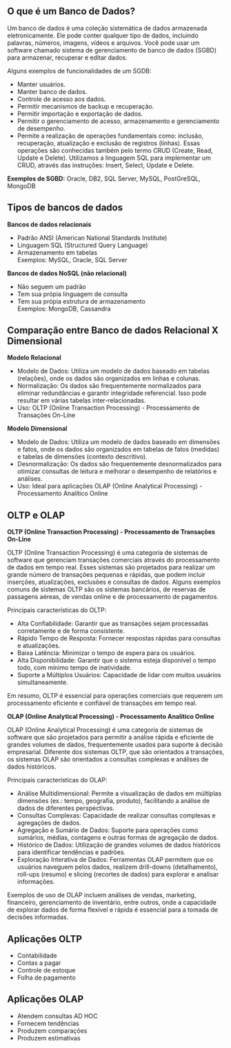 ## O que é um Banco de Dados?
Um banco de dados é uma coleção sistemática de dados armazenada eletronicamente. Ele pode conter qualquer tipo de dados, incluindo palavras, números, imagens, vídeos e arquivos. Você pode usar um software chamado sistema de gerenciamento de banco de dados (SGBD) para armazenar, recuperar e editar dados.

Alguns exemplos de funcionalidades de um SGDB:
- Manter usuários.
- Manter banco de dados.
- Controle de acesso aos dados.
- Permitir mecanismos de backup e recuperação.
- Permitir importação e exportação de dados.
- Permitir o gerenciamento de acesso, armazenamento e gerenciamento de desempenho.
- Permite a realização de operações fundamentais como: inclusão, recuperação, atualização e exclusão de registros (linhas). Essas operações são conhecidas
também pelo termo CRUD (Create, Read, Update e Delete). Utilizamos a linguagem SQL para implementar um CRUD, através das instruções: Insert, Select, Update e Delete.

**Exemplos de SGBD:**
Oracle, DB2, SQL Server, MySQL, PostGreSQL, MongoDB


## Tipos de bancos de dados

**Bancos de dados relacionais**
- Padrão ANSI (American National Standards Institute)
- Linguagem SQL (Structured Query Language) 
- Armazenamento em tabelas<br>
Exemplos: MySQL, Oracle, SQL Server

**Bancos de dados NoSQL (não relacional)**
- Não seguem um padrão
- Tem sua própia linguagem de consulta
- Tem sua própia estrutura de armazenamento<br>
Exemplos: MongoDB, Cassandra

## Comparação entre Banco de dados Relacional X Dimensional

**Modelo Relacional**
- Modelo de Dados: Utiliza um modelo de dados baseado em tabelas (relações), onde os dados são organizados em linhas e colunas.
- Normalização: Os dados são frequentemente normalizados para eliminar redundâncias e garantir integridade referencial. Isso pode resultar em várias tabelas inter-relacionadas.
- Uso: OLTP (Online Transaction Processing) - Processamento de Transações On-Line

**Modelo Dimensional**
- Modelo de Dados: Utiliza um modelo de dados baseado em dimensões e fatos, onde os dados são organizados em tabelas de fatos (medidas) e tabelas de dimensões (contexto descritivo).
- Desnormalização: Os dados são frequentemente desnormalizados para otimizar consultas de leitura e melhorar o desempenho de relatórios e análises.
- Uso: Ideal para aplicações OLAP (Online Analytical Processing) - Processamento Analítico Online

## OLTP e OLAP

**OLTP (Online Transaction Processing) - Processamento de Transações On-Line**

OLTP (Online Transaction Processing) é uma categoria de sistemas de software que gerenciam transações comerciais através do processamento de dados em tempo real. Esses sistemas são projetados para realizar um grande número de transações pequenas e rápidas, que podem incluir inserções, atualizações, exclusões e consultas de dados. Alguns exemplos comuns de sistemas OLTP são os sistemas bancários, de reservas de passagens aéreas, de vendas online e de processamento de pagamentos.

Principais características do OLTP:
- Alta Confiabilidade: Garantir que as transações sejam processadas corretamente e de forma consistente.
- Rápido Tempo de Resposta: Fornecer respostas rápidas para consultas e atualizações.
- Baixa Latência: Minimizar o tempo de espera para os usuários.
- Alta Disponibilidade: Garantir que o sistema esteja disponível o tempo todo, com mínimo tempo de inatividade.
- Suporte a Múltiplos Usuários: Capacidade de lidar com muitos usuários simultaneamente.
  
Em resumo, OLTP é essencial para operações comerciais que requerem um processamento eficiente e confiável de transações em tempo real.


**OLAP (Online Analytical Processing) - Processamento Analítico Online**

OLAP (Online Analytical Processing) é uma categoria de sistemas de software que são projetados para permitir a análise rápida e eficiente de grandes volumes de dados, frequentemente usados para suporte à decisão empresarial. Diferente dos sistemas OLTP, que são orientados a transações, os sistemas OLAP são orientados a consultas complexas e análises de dados históricos.

Principais características do OLAP:

- Análise Multidimensional: Permite a visualização de dados em múltiplas dimensões (ex.: tempo, geografia, produto), facilitando a análise de dados de diferentes perspectivas.
- Consultas Complexas: Capacidade de realizar consultas complexas e agregações de dados.
- Agregação e Sumário de Dados: Suporte para operações como sumários, médias, contagens e outras formas de agregação de dados.
- Histórico de Dados: Utilização de grandes volumes de dados históricos para identificar tendências e padrões.
- Exploração Interativa de Dados: Ferramentas OLAP permitem que os usuários naveguem pelos dados, realizem drill-downs (detalhamento), roll-ups (resumo) e slicing (recortes de dados) para explorar e analisar informações.
  
Exemplos de uso de OLAP incluem análises de vendas, marketing, financeiro, gerenciamento de inventário, entre outros, onde a capacidade de explorar dados de forma flexível e rápida é essencial para a tomada de decisões informadas.

## Aplicações OLTP
- Contabilidade
- Contas a pagar
- Controle de estoque
- Folha de pagamento

## Aplicações OLAP
- Atendem consultas AD HOC
- Fornecem tendências
- Produzem comparações
- Produzem estimativas